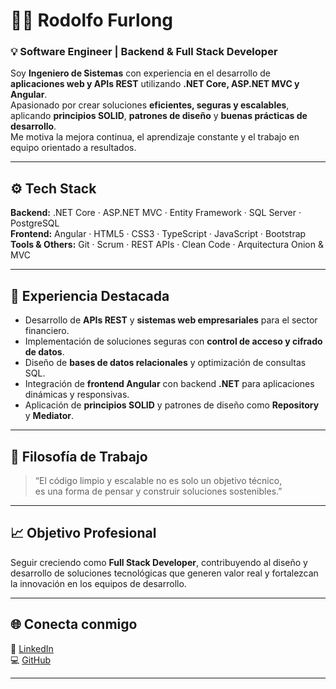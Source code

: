 # 👨‍💻 Rodolfo Furlong

### 💡 Software Engineer | Backend & Full Stack Developer

Soy **Ingeniero de Sistemas** con experiencia en el desarrollo de **aplicaciones web y APIs REST** utilizando **.NET Core, ASP.NET MVC y Angular**.  
Apasionado por crear soluciones **eficientes, seguras y escalables**, aplicando **principios SOLID**, **patrones de diseño** y **buenas prácticas de desarrollo**.  
Me motiva la mejora continua, el aprendizaje constante y el trabajo en equipo orientado a resultados.

---

## ⚙️ Tech Stack

**Backend:** .NET Core · ASP.NET MVC · Entity Framework · SQL Server · PostgreSQL  
**Frontend:** Angular · HTML5 · CSS3 · TypeScript · JavaScript · Bootstrap  
**Tools & Others:** Git · Scrum · REST APIs · Clean Code · Arquitectura Onion & MVC

---

## 🚀 Experiencia Destacada

- Desarrollo de **APIs REST** y **sistemas web empresariales** para el sector financiero.  
- Implementación de soluciones seguras con **control de acceso y cifrado de datos**.  
- Diseño de **bases de datos relacionales** y optimización de consultas SQL.  
- Integración de **frontend Angular** con backend **.NET** para aplicaciones dinámicas y responsivas.  
- Aplicación de **principios SOLID** y patrones de diseño como **Repository** y **Mediator**.

---

## 🧭 Filosofía de Trabajo

> “El código limpio y escalable no es solo un objetivo técnico,  
> es una forma de pensar y construir soluciones sostenibles.”

---

## 📈 Objetivo Profesional

Seguir creciendo como **Full Stack Developer**, contribuyendo al diseño y desarrollo de soluciones tecnológicas que generen valor real y fortalezcan la innovación en los equipos de desarrollo.

---

## 🌐 Conecta conmigo

💼 [LinkedIn](#)  
💻 [GitHub](#)

---
